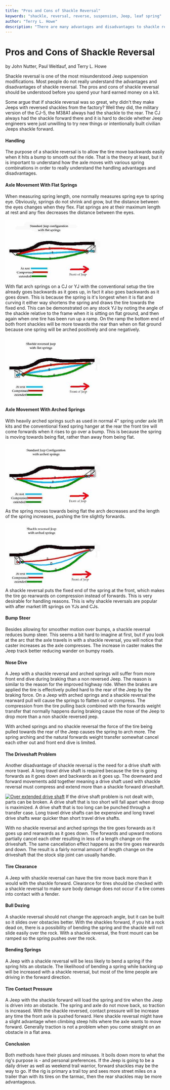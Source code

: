 ```yaml
---
title: "Pros and Cons of Shackle Reversal"
keywords: "shackle, reversal, reverse, suspension, Jeep, leaf spring"
author: "Terry L. Howe"
description: "There are many advantages and disadvantages to shackle reversal.  It has been a controversial topic since kits started appearing on the market.  Before you order a kit understand the trade-offs."
---
```

# Pros and Cons of Shackle Reversal

by John Nutter, Paul Weitlauf, and Terry L. Howe   

Shackle reversal is one of the most misunderstood Jeep suspension modifications. Most people do not really understand the advantages and disadvantages of shackle reversal. The pros and cons of shackle reversal should be understood before you spend your hard earned money on a kit.

Some argue that if shackle reversal was so great, why didn't they make Jeeps with reversed shackles from the factory? Well they did, the military version of the CJ-5, the M38A1 always had the shackle to the rear. The CJ always had the shackle forward there and it is hard to decide whether Jeep engineers were just unwilling to try new things or intentionally built civilian Jeeps shackle forward.

#### Handling

The purpose of a shackle reversal is to allow the tire move backwards easily when it hits a bump to smooth out the ride. That is the theory at least, but it is important to understand how the axle moves with various spring combinations in order to really understand the handling advantages and disadvantages.

#### Axle Movement With Flat Springs

When measuring spring length, one normally measures spring eye to spring eye. Obviously, springs do not shrink and grow, but the distance between the eyes changes when they flex. Flat springs are at their maximum length at rest and any flex decreases the distance between the eyes. 

[![Shackle forward flat springs](../../../img/suspension/elkcahs/nonr2s.jpg)](../../../img/suspension/elkcahs/nonr2.jpg)  
With flat arch springs on a CJ or YJ with the conventional setup the tire already goes backwards as it goes up, in fact it also goes backwards as it goes down. This is because the spring is it's longest when it is flat and curving it either way shortens the spring and draws the tire towards the fixed end. This can be demonstrated on any stock YJ by noting the angle of the shackle relative to the frame when it is sitting on flat ground, and then again when one tire has been run up a ramp. On the ramp the bottom end of both front shackles will be more towards the rear than when on flat ground because one spring will be arched positively and one negatively. 

[![Shackle reversed flat springs](../../../img/suspension/elkcahs/rev3s.jpg)](../../../img/suspension/elkcahs/rev3.jpg)  

#### Axle Movement With Arched Springs

With heavily arched springs such as used in normal 4" spring under axle lift kits and the conventional fixed spring hanger at the rear the front tire will come forwards when it rises to go over a bump. This is because the spring is moving towards being flat, rather than away from being flat.

[![Shackle forward arched springs](../../../img/suspension/elkcahs/narch1s.jpg)](../../../img/suspension/elkcahs/narch1.jpg)  
As the spring moves towards being flat the arch decreases and the length of the spring increases, pushing the tire slightly forwards. 

[![Shackle reversed arched springs](../../../img/suspension/elkcahs/rarch2s.jpg)](../../../img/suspension/elkcahs/rarch2.jpg)  
A shackle reversal puts the fixed end of the spring at the front, which makes the tire go rearwards on compression instead of forwards. This is very desirable for handling reasons. This is why shackle reversals are popular with after market lift springs on YJs and CJs.

#### Bump Steer

Besides allowing for smoother motion over bumps, a shackle reversal reduces bump steer. This seems a bit hard to imagine at first, but if you look at the arc that the axle travels in with a shackle reversal, you will notice that caster increases as the axle compresses. The increase in caster makes the Jeep track better reducing wander on bumpy roads.

#### Nose Dive

A Jeep with a shackle reversal and arched springs will suffer from more front end dive during braking than a non reversed Jeep. The reason is similar to the reason for the improved highway ride. When the brakes are applied the tire is effectively pulled hard to the rear of the Jeep by the braking force. On a Jeep with arched springs and a shackle reversal the rearward pull will cause the springs to flatten out or compress. The compression from the tire pulling back combined with the forwards weight transfer that normally happens during braking cause the nose of the Jeep to drop more than a non shackle reversed jeep.

With arched springs and no shackle reversal the force of the tire being pulled towards the rear of the Jeep causes the spring to arch more. The spring arching and the natural forwards weight transfer somewhat cancel each other out and front end dive is limited.

#### The Driveshaft Problem

Another disadvantage of shackle reversal is the need for a drive shaft with more travel. A long travel drive shaft is required because the tire is going forwards as it goes down and backwards as it goes up. The downward and forward movements add together meaning a drive shaft used with shackle reversal must compress and extend more than a shackle forward driveshaft.

[![Over extended drive shaft](/4x4web/jeep/reviews../../../img/more/driveshaft-.jpg)](/4x4web/jeep/reviews../../../img/more/driveshaft.jpg) If the drive shaft problem is not dealt with, parts can be broken. A drive shaft that is too short will fall apart when droop is maximized. A drive shaft that is too long can be punched through a transfer case. Long travel drive shafts can be expensive and long travel drive shafts wear quicker than short travel drive shafts.

With no shackle reversal and arched springs the tire goes forwards as it goes up and rearwards as it goes down. The forwards and upward motions partially cancel each other resulting in less of a length change on the driveshaft. The same cancellation effect happens as the tire goes rearwards and down. The result is a fairly normal amount of length change on the driveshaft that the stock slip joint can usually handle.

#### Tire Clearance

A Jeep with shackle reversal can have the tire move back more than it would with the shackle forward. Clearance for tires should be checked with a shackle reversal to make sure body damage does not occur if a tire comes into contact with a fender.

#### Bull Dozing

A shackle reversal should not change the approach angle, but it can be built so it slides over obstacles better. With the shackles forward, if you hit a rock dead on, there is a possibility of bending the spring and the shackle will not slide easily over the rock. With a shackle reversal, the front mount can be ramped so the spring pushes over the rock.

#### Bending Springs

A Jeep with a shackle reversal will be less likely to bend a spring if the spring hits an obstacle. The likelihood of bending a spring while backing up will be increased with a shackle reversal, but most of the time people are driving in the forward direction.

#### Tire Contact Pressure

A Jeep with the shackle forward will load the spring and tire when the Jeep is driven into an obstacle. The spring and axle do not move back, so traction is increased. With the shackle reversed, contact pressure will be increase any time the front axle is pushed forward. Here shackle reversal might have a slight advantage when climbing steep hills where the axle wants to move forward. Generally traction is not a problem when you come straight on an obstacle in a flat area.

#### Conclusion

Both methods have their pluses and minuses. It boils down more to what the rig's purpose is - and personal preferences. If the Jeep is going to be a daily driver as well as weekend trail warrior, forward shackles may be the way to go. If the rig is primary a trail toy and sees more street miles on a trailer than with its tires on the tarmac, then the rear shackles may be more advantageous.